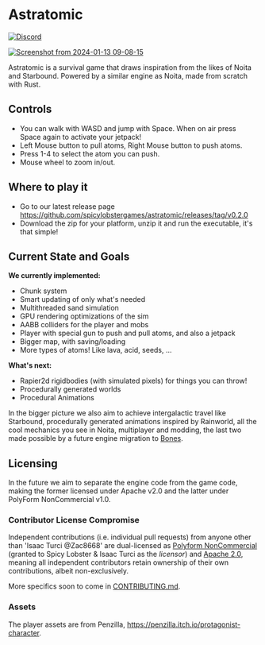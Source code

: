 # Astratomic

[![Discord](https://img.shields.io/discord/865004050357682246?logo=discord&logoColor=white)](https://discord.gg/JFhxYBvxR8) 

[![Screenshot from 2024-01-13 09-08-15](https://github.com/spicylobstergames/astratomic/assets/78173025/175de10d-fc7b-4fa3-813e-04705c480662)](https://youtu.be/bChefWqOmh0)

Astratomic is a survival game that draws inspiration from the likes of Noita and Starbound.
Powered by a similar engine as Noita, made from scratch with Rust.

## Controls
- You can walk with WASD and jump with Space. When on air press Space again to activate your jetpack!
- Left Mouse button to pull atoms, Right Mouse button to push atoms.
- Press 1-4 to select the atom you can push.
- Mouse wheel to zoom in/out.

## Where to play it

- Go to our latest release page https://github.com/spicylobstergames/astratomic/releases/tag/v0.2.0
- Download the zip for your platform, unzip it and run the executable, it's that simple!

## Current State and Goals

**We currently implemented:**
  - Chunk system
  - Smart updating of only what's needed
  - Multithreaded sand simulation
  - GPU rendering optimizations of the sim
  - AABB colliders for the player and mobs
  - Player with special gun to push and pull atoms, and also a jetpack
  - Bigger map, with saving/loading
  - More types of atoms! Like lava, acid, seeds, ...

**What's next:**
  - Rapier2d rigidbodies (with simulated pixels) for things you can throw!
  - Procedurally generated worlds
  - Procedural Animations
  
In the bigger picture we also aim to achieve intergalactic travel like Starbound, procedurally generated animations inspired by Rainworld, all the cool mechanics you see in Noita, multiplayer and modding, the last two made possible by a future engine migration to [Bones](https://github.com/fishfolk/bones/).

## Licensing

In the future we aim to separate the engine code from the game code, making the former licensed under Apache v2.0 and the latter under PolyForm NonCommercial v1.0.

### Contributor License Compromise

Independent contributions (i.e. individual pull requests) from anyone other than 'Isaac Turci @Zac8668' are dual-licensed as [Polyform NonCommercial](https://polyformproject.org/licenses/noncommercial/1.0.0/) (granted to Spicy Lobster & Isaac Turci as the _licensor_) and [Apache 2.0](https://www.apache.org/licenses/LICENSE-2.0), meaning all independent contributors retain ownership of their own contributions, albeit non-exclusively.

More specifics soon to come in [CONTRIBUTING.md](/CONTRIBUTING.md).

### Assets

The player assets are from Penzilla, https://penzilla.itch.io/protagonist-character.
